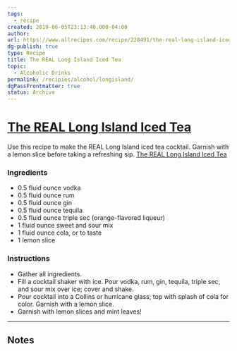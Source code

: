 ```yaml
---
tags:
  - recipe
created: 2019-06-05T23:13:40.000-04:00
author: 
url: https://www.allrecipes.com/recipe/228491/the-real-long-island-iced-tea/
dg-publish: true
type: Recipe
title: The REAL Long Island Iced Tea
topic:
  - Alcoholic Drinks
permalink: /recipies/alcohol/longisland/
dgPassFrontmatter: true
status: Archive
---
```


# [The REAL Long Island Iced Tea](https://www.allrecipes.com/recipe/228491/the-real-long-island-iced-tea/)

Use this recipe to make the REAL Long Island iced tea cocktail. Garnish with a lemon slice before taking a refreshing sip.
[The REAL Long Island Iced Tea](https://www.allrecipes.com/thmb/4ujE47Ws0aSQbCCJqQLjUZxGEWM=/120x120/filters:no_upscale():max_bytes(150000):strip_icc():format(webp)/228491-The-Real-Long-Island-Iced-Tea-DDMFS-4x3-73f1aea4b2ec4470a3fe69d1e437f71c.jpg)

### Ingredients

- 0.5 fluid ounce vodka
- 0.5 fluid ounce rum
- 0.5 fluid ounce gin
- 0.5 fluid ounce tequila
- 0.5 fluid ounce triple sec (orange-flavored liqueur)
- 1 fluid ounce sweet and sour mix
- 1 fluid ounce cola, or to taste
- 1 lemon slice

### Instructions

- Gather all ingredients.
- Fill a cocktail shaker with ice. Pour vodka, rum, gin, tequila, triple sec, and sour mix over ice; cover and shake.
- Pour cocktail into a Collins or hurricane glass; top with splash of cola for color. Garnish with a lemon slice.
- Garnish with lemon slices and mint leaves!

-----

## Notes
